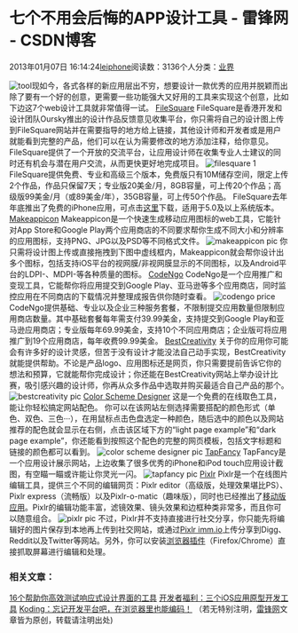 
# 七个不用会后悔的APP设计工具 - 雷锋网 - CSDN博客


2013年01月07日 16:14:24[leiphone](https://me.csdn.net/leiphone)阅读数：3136个人分类：[业界																](https://blog.csdn.net/leiphone/article/category/873390)


![tool](http://www.leiphone.com/wp-content/uploads/07-4/-0/07-49-04-71.jpg)现如今，各式各样的新应用层出不穷，想要设计一款优秀的应用并脱颖而出除了要有一个好的创意，更需要一些功能强大又好用的工具来实现这个创意，比如下边这7个web设计工具就非常值得一试。
[FileSquare](http://www.filesq.com/)
FileSquare是香港开发和设计团队Oursky推出的设计作品反馈意见收集平台，你只需将自己的设计图上传到FileSquare网站并在需要指导的地方给上链接，其他设计师和开发者或是用户就能看到完整的产品，他们可以在认为需要修改的地方添加注释，给你意见。FileSquare提供了一个开放的交流平台，让应用设计师在收集专业人士建议的同时还有机会与潜在用户交流，从而更快更好地完成项目。
![filesquare 1](http://www.leiphone.com/wp-content/uploads/07-2/-5/07-20-52-37.png)
FileSquare提供免费、专业和高级三个版本，免费版只有10M储存空间，限定上传2个作品，作品只保留7天；专业版20美金/月，8GB容量，可上传20个作品；高级版99美金/月（或89美金/年），35GB容量，可上传50个作品。
FileSquare去年年底推出了免费的iPhone应用，可点击[这里](https://itunes.apple.com/hk/app/filesq/id578218260)下载，适用于5.0及以上系统版本。
[Makeappicon](http://makeappicon.com/)
Makeappicon是一个快速生成移动应用图标的web工具，它能针对App Store和Google Play两个应用商店的不同要求帮你生成不同大小和分辨率的应用图标，支持PNG、JPG以及PSD等不同格式文件。
![makeappicon pic](http://www.leiphone.com/wp-content/uploads/07-2/-2/07-21-20-63.png)
你只需将设计图上传或直接拖拽到下图中虚线框内，Makeappicon就会帮你设计出多个图标，包括支持iOS平台的视网膜/非视网膜显示的不同图标，以及Android平台的LDPI-、MDPI-等各种质量的图标。
[CodeNgo](http://www.codengo.com/)
CodeNgo是一个应用推广和变现工具，它能帮你将应用提交到Google Play、亚马逊等多个应用商店，同时监控应用在不同商店的下载情况并整理成报告供你随时查看。
![codengo price](http://www.leiphone.com/wp-content/uploads/07-2/-2/07-23-26-44.png)
CodeNgo提供基础、专业以及企业三种服务套餐，不限制提交应用数量但限制应用商店数量。其中基础套餐每年需支付39.99美金，支持提交到Google Play和亚马逊应用商店；专业版每年69.99美金，支持10个不同应用商店；企业版可将应用推广到19个应用商店，每年收费99.99美金。
[BestCreativity](http://en.bestcreativity.com/)
关于你的应用你可能会有许多好的设计灵感，但苦于没有设计才能没法自己动手实现，BestCreativity就能提供帮助。不论是产品logo、应用图标还是网页，你只需要提前告诉它你的想法和预算，它就能帮你完成设计；你还能在BestCreativity网站上举办设计比赛，吸引感兴趣的设计师，你再从众多作品中选取并购买最适合自己产品的那个。
![bestcreativity pic](http://www.leiphone.com/wp-content/uploads/07-2/-1/07-25-12-44.png)
[Color
 Scheme Designer](http://colorschemedesigner.com/)
这是一个免费的在线取色工具，能让你轻松搞定网站配色。
你可以在该网站左侧选择需要搭配的颜色形式（单色、双色、三色···），在用鼠标点击色盘选定一种颜色，随后选中的颜色以及网站推荐的配色就会显示在右侧，点击该区域下方的“light page example”和“dark page example”，你还能看到按照这个配色的完整的网页模板，包括文字标题和链接的颜色都可以看到。
![color scheme designer pic](http://www.leiphone.com/wp-content/uploads/07-2/-5/07-26-56-61.png)
[TapFancy](http://tapfancy.com/)
TapFancy是一个应用设计展示网站，上边收集了很多优秀的iPhone和iPod touch应用设计截图，有空瞄一瞄或许能让你灵光一闪。
![tapfancy pic](http://www.leiphone.com/wp-content/uploads/07-2/-3/07-28-30-87.jpg)
[Pixlr](http://pixlr.com/)
Pixlr是一个在线图片编辑工具，提供三个不同的编辑网页：Pixlr editor（高级版，处理效果堪比PS）、Pixlr express（流畅版）以及Pixlr-o-matic（趣味版），同时也已经推出了[移动版应用](http://pixlr.com/mobile)。Pixlr的编辑功能丰富，滤镜效果、镜头效果和边框种类非常多，而且你可以随意组合。
![pixlr pic](http://www.leiphone.com/wp-content/uploads/07-3/-5/07-30-57-72.png)
不过，Pixlr并不支持直接进行社交分享，你只能先将编辑好的图片保存到本地再上传到社交网站，或通过[Pixlr
 imm.io](http://imm.io/)上传分享到Digg、Reddit以及Twitter等网站。另外，你可以安装[浏览器插件](http://pixlr.com/grabber)（Firefox/Chrome）直接抓取屏幕进行编辑和处理。

### 相关文章：
[16个帮助你高效测试响应式设计界面的工具](http://www.leiphone.com/warlial-responsive-tool.html)
[开发者福利：三个iOS应用原型开发工具](http://www.leiphone.com/1128-echo-ios-app.html)
[Koding：忘记开发平台吧，在浏览器里也能编码！](http://www.leiphone.com/1221-ce6093-koding.html)
（若无特别注明，[雷锋网](http://www.leiphone.com/)文章皆为原创，转载请注明出处)

